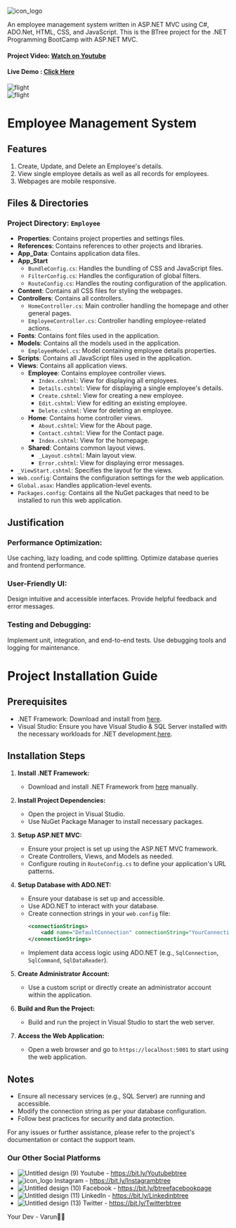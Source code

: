 ![icon_logo](https://github.com/varun-FSDeveloper/BTreeFlight/assets/153975508/7b010aed-1466-46e3-8636-891bf59dcb25)



An employee management system written in ASP.NET MVC using C#, ADO.Net, HTML, CSS, and JavaScript. This is the BTree project for the .NET Programming BootCamp with ASP.NET MVC.

#### Project Video: [Watch on Youtube](https://www.youtube.com/channel/UC3CWkAYRbqUFLq6wQF-VyPw)
#### Live Demo : [Click Here](http://54.175.64.42:8000/)

<img alt="flight" src="https://github.com/user-attachments/assets/56ae4829-5487-4b5a-8e97-fb36c2234adc">
<br/>
<img alt="flight" src="https://github.com/user-attachments/assets/8bd6b459-5398-42e5-9a38-ef674eeed55c">

# Employee Management System

## Features
1. Create, Update, and Delete an Employee's details.
2. View single employee details as well as all records for employees.
3. Webpages are mobile responsive.

## Files & Directories

### Project Directory: `Employee`

- **Properties**: Contains project properties and settings files.
- **References**: Contains references to other projects and libraries.
- **App_Data**: Contains application data files.
- **App_Start**
  - `BundleConfig.cs`: Handles the bundling of CSS and JavaScript files.
  - `FilterConfig.cs`: Handles the configuration of global filters.
  - `RouteConfig.cs`: Handles the routing configuration of the application.
- **Content**: Contains all CSS files for styling the webpages.
- **Controllers**: Contains all controllers.
  - `HomeController.cs`: Main controller handling the homepage and other general pages.
  - `EmployeeController.cs`: Controller handling employee-related actions.
- **Fonts**: Contains font files used in the application.
- **Models**: Contains all the models used in the application.
  - `EmployeeModel.cs`: Model containing employee details properties.
- **Scripts**: Contains all JavaScript files used in the application.
- **Views**: Contains all application views.
  - **Employee**: Contains employee controller views.
    - `Index.cshtml`: View for displaying all employees.
    - `Details.cshtml`: View for displaying a single employee's details.
    - `Create.cshtml`: View for creating a new employee.
    - `Edit.cshtml`: View for editing an existing employee.
    - `Delete.cshtml`: View for deleting an employee.
  - **Home**: Contains home controller views.
    - `About.cshtml`: View for the About page.
    - `Contact.cshtml`: View for the Contact page.
    - `Index.cshtml`: View for the homepage.
  - **Shared**: Contains common layout views.
    - `_Layout.cshtml`: Main layout view.
    - `Error.cshtml`: View for displaying error messages.
- `_ViewStart.cshtml`: Specifies the layout for the views.
- `Web.config`: Contains the configuration settings for the web application.
- `Global.asax`: Handles application-level events.
- `Packages.config`: Contains all the NuGet packages that need to be installed to run this web application.

## Justification

### Performance Optimization:

Use caching, lazy loading, and code splitting.
Optimize database queries and frontend performance.

### User-Friendly UI:

Design intuitive and accessible interfaces.
Provide helpful feedback and error messages.

### Testing and Debugging:

Implement unit, integration, and end-to-end tests.
Use debugging tools and logging for maintenance.

# Project Installation Guide

## Prerequisites

- .NET Framework: Download and install from [here](https://dotnet.microsoft.com/download/dotnet-framework).
- Visual Studio: Ensure you have Visual Studio & SQL Server installed with the necessary workloads for .NET development.[here](https://bit.ly/BtreeRepoLink).

## Installation Steps

1. **Install .NET Framework:**
   - Download and install .NET Framework from [here](https://dotnet.microsoft.com/download/dotnet-framework) manually.

2. **Install Project Dependencies:**
   - Open the project in Visual Studio.
   - Use NuGet Package Manager to install necessary packages.

3. **Setup ASP.NET MVC:**
   - Ensure your project is set up using the ASP.NET MVC framework.
   - Create Controllers, Views, and Models as needed.
   - Configure routing in `RouteConfig.cs` to define your application's URL patterns.

4. **Setup Database with ADO.NET:**
   - Ensure your database is set up and accessible.
   - Use ADO.NET to interact with your database.
   - Create connection strings in your `web.config` file:
     ```xml
     <connectionStrings>
         <add name="DefaultConnection" connectionString="YourConnectionString" providerName="System.Data.SqlClient" />
     </connectionStrings>
     ```
   - Implement data access logic using ADO.NET (e.g., `SqlConnection`, `SqlCommand`, `SqlDataReader`).

5. **Create Administrator Account:**
   - Use a custom script or directly create an administrator account within the application.

6. **Build and Run the Project:**
   - Build and run the project in Visual Studio to start the web server.

7. **Access the Web Application:**
   - Open a web browser and go to `https://localhost:5001` to start using the web application.

## Notes

- Ensure all necessary services (e.g., SQL Server) are running and accessible.
- Modify the connection string as per your database configuration.
- Follow best practices for security and data protection.

For any issues or further assistance, please refer to the project's documentation or contact the support team.


### Our Other Social Platforms

- ![Untitled design (9)](https://github.com/varun-FSDeveloper/BTreeFlight/assets/153975508/33ae95e1-c4d7-47d3-a160-90a6f060896b) Youtube - https://bit.ly/Youtubebtree
- ![icon_logo](https://github.com/varun-FSDeveloper/BTreeFlight/assets/153975508/948141f8-8cdc-4ef1-9615-0fb06cd35574) Instagram - https://bit.ly/Instagrambtree 
- ![Untitled design (10)](https://github.com/varun-FSDeveloper/BTreeFlight/assets/153975508/51189b66-5f75-43fc-a992-dca4805152a0) Facebook - https://bit.ly/btreefacebookpage 
- ![Untitled design (11)](https://github.com/varun-FSDeveloper/BTreeFlight/assets/153975508/0177cf07-7034-41fb-a41c-e292b2eea000) LinkedIn - https://bit.ly/Linkedinbtree 
- ![Untitled design (13)](https://github.com/varun-FSDeveloper/BTreeFlight/assets/153975508/81b02b10-6291-4aeb-8f14-d3f296f2698b) Twitter - https://bit.ly/Twitterbtree 

 Your Dev - Varun👍🏻
